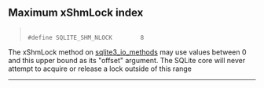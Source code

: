 ## Maximum xShmLock index




> ```
> 
> #define SQLITE_SHM_NLOCK        8
> 
> ```



The xShmLock method on [sqlite3\_io\_methods](#sqlite3_io_methods) may use values
between 0 and this upper bound as its "offset" argument.
The SQLite core will never attempt to acquire or release a
lock outside of this range




---


